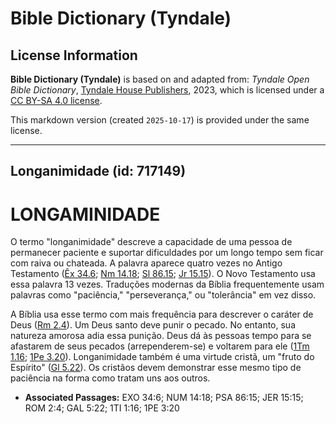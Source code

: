 # Bible Dictionary (Tyndale)

## License Information

**Bible Dictionary (Tyndale)** is based on and adapted from: _Tyndale Open Bible Dictionary_, [Tyndale House Publishers](https://tyndaleopenresources.com/), 2023, which is licensed under a [CC BY-SA 4.0 license](https://creativecommons.org/licenses/by-sa/4.0/legalcode.en).

This markdown version (created `2025-10-17`) is provided under the same license.



--------------------------------

## Longanimidade (id: 717149)

LONGAMINIDADE
=============

O termo "longanimidade" descreve a capacidade de uma pessoa de permanecer paciente e suportar dificuldades por um longo tempo sem ficar com raiva ou chateada. A palavra aparece quatro vezes no Antigo Testamento ([Êx 34\.6](https://ref.ly/Exod34:6); [Nm 14\.18](https://ref.ly/Num14:18); [Sl 86\.15](https://ref.ly/Ps86:15); [Jr 15\.15](https://ref.ly/Jer15:15)). O Novo Testamento usa essa palavra 13 vezes. Traduções modernas da Bíblia frequentemente usam palavras como "paciência," "perseverança," ou "tolerância" em vez disso.

A Bíblia usa esse termo com mais frequência para descrever o caráter de Deus ([Rm 2\.4](https://ref.ly/Rom2:4)). Um Deus santo deve punir o pecado. No entanto, sua natureza amorosa adia essa punição. Deus dá às pessoas tempo para se afastarem de seus pecados (arrependerem\-se) e voltarem para ele ([1Tm 1\.16](https://ref.ly/1Tim1:16); [1Pe 3\.20](https://ref.ly/1Pet3:20)). Longanimidade também é uma virtude cristã, um "fruto do Espírito" ([Gl 5\.22](https://ref.ly/Gal5:22)). Os cristãos devem demonstrar esse mesmo tipo de paciência na forma como tratam uns aos outros.

* **Associated Passages:** EXO 34:6; NUM 14:18; PSA 86:15; JER 15:15; ROM 2:4; GAL 5:22; 1TI 1:16; 1PE 3:20

